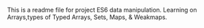 This is a readme file for project ES6 data manipulation. Learning on Arrays,types of Typed Arrays, Sets, Maps, & Weakmaps.
